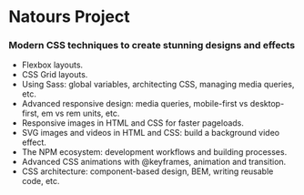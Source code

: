 # Natours Project
### Modern CSS techniques to create stunning designs and effects

* Flexbox layouts.
* CSS Grid layouts.
* Using Sass: global variables, architecting CSS, managing media queries, etc.
* Advanced responsive design: media queries, mobile-first vs desktop-first, em vs rem units, etc.
* Responsive images in HTML and CSS for faster pageloads.
* SVG images and videos in HTML and CSS: build a background video effect.
* The NPM ecosystem: development workflows and building processes.
* Advanced CSS animations with @keyframes, animation and transition.
* CSS architecture: component-based design, BEM, writing reusable code, etc.
